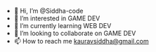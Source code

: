 - 👋 Hi, I’m @Siddha-code
- 👀 I’m interested in GAME DEV
- 🌱 I’m currently learning WEB DEV
- 💞️ I’m looking to collaborate on GAME DEV
- 📫 How to reach me kauravsiddha@gmail.com

<!---
Siddha-code/Siddha-code is a ✨ special ✨ repository because its `README.md` (this file) appears on your GitHub profile.
You can click the Preview link to take a look at your changes.
--->
